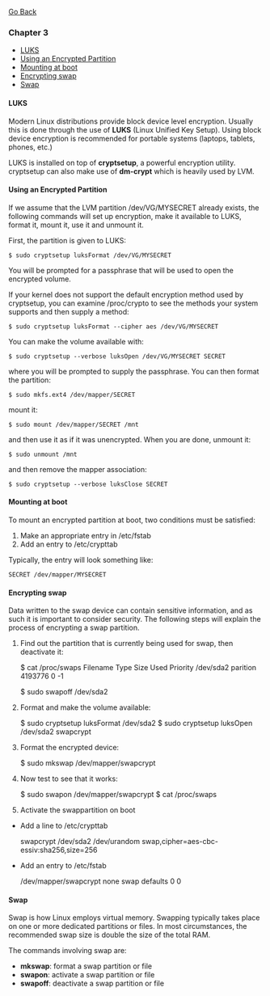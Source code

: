 [Go Back](README.md)

### Chapter 3
* [LUKS](#luks)
* [Using an Encrypted Partition](#using-an-encrypted-partition)
* [Mounting at boot](#mounting-at-boot)
* [Encrypting swap](#encrypting-swap)
* [Swap](#swap)

#### LUKS

Modern Linux distributions provide block device level encryption. Usually this is done through the use of **LUKS** (Linux Unified Key Setup). Using block device encryption is recommended for portable systems (laptops, tablets, phones, etc.)

LUKS is installed on top of **cryptsetup**, a powerful encryption utility. cryptsetup can also make use of **dm-crypt** which is heavily used by LVM.

#### Using an Encrypted Partition

If we assume that the LVM partition /dev/VG/MYSECRET already exists, the following commands will set up encryption, make it available to LUKS, format it, mount it, use it and unmount it.

First, the partition is given to LUKS:

    $ sudo cryptsetup luksFormat /dev/VG/MYSECRET

You will be prompted for a passphrase that will be used to open the encrypted volume.

If your kernel does not support the default encryption method used by cryptsetup, you can examine /proc/crypto to see the methods your system supports and then supply a method:

    $ sudo cryptsetup luksFormat --cipher aes /dev/VG/MYSECRET

You can make the volume available with:

    $ sudo cryptsetup --verbose luksOpen /dev/VG/MYSECRET SECRET

where you will be prompted to supply the passphrase. You can then format the partition:

    $ sudo mkfs.ext4 /dev/mapper/SECRET

mount it:

    $ sudo mount /dev/mapper/SECRET /mnt

and then use it as if it was unencrypted. When you are done, unmount it:

    $ sudo unmount /mnt

and then remove the mapper association:

    $ sudo cryptsetup --verbose luksClose SECRET

#### Mounting at boot

To mount an encrypted partition at boot, two conditions must be satisfied:

1. Make an appropriate entry in /etc/fstab
2. Add an entry to /etc/crypttab

Typically, the entry will look something like:

    SECRET /dev/mapper/MYSECRET

#### Encrypting swap

Data written to the swap device can contain sensitive information, and as such it is important to consider security. The following steps will explain the process of encrypting a swap partition.

1. Find out the partition that is currently being used for swap, then deactivate it:

    $ cat /proc/swaps
    Filename							Type			Size		Used		Priority
    /dev/sda2							parition	4193776	0				-1

    $ sudo swapoff /dev/sda2

2. Format and make the volume available:

    $ sudo cryptsetup luksFormat /dev/sda2
    $ sudo cryptsetup luksOpen /dev/sda2 swapcrypt

3. Format the encrypted device:

    $ sudo mkswap /dev/mapper/swapcrypt

4. Now test to see that it works:

    $ sudo swapon /dev/mapper/swapcrypt
    $ cat /proc/swaps

5. Activate the swappartition on boot
  * Add a line to /etc/crypttab

    swapcrypt /dev/sda2 /dev/urandom swap,cipher=aes-cbc-essiv:sha256,size=256

  * Add an entry to /etc/fstab

    /dev/mapper/swapcrypt none swap defaults 0 0

#### Swap

Swap is how Linux employs virtual memory. Swapping typically takes place on one or more dedicated partitions or files. In most circumstances, the recommended swap size is double the size of the total RAM.

The commands involving swap are:
* **mkswap**: format a swap partition or file
* **swapon**: activate a swap partition or file
* **swapoff**: deactivate a swap partition or file


